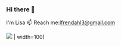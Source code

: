 ### Hi there 👋

I'm Lisa
📫 Reach me:lfrendahl3@gmail.com

<img src=(https://bcert.me/bc/html/img/badges/generated/badge-17103.png> | width=100)

<!--
**lfrendahl/lfrendahl** is a ✨ _special_ ✨ repository because its `README.md` (this file) appears on your GitHub profile.

Here are some ideas to get you started:


BIO
Live: Georgia
📫 Reach me:lfrendahl3@gmail.com
⚙️ In daily work I use Javascript


- 🔭 I’m currently working on ...
- 🌱 I’m currently learning ...
- 👯 I’m looking to collaborate on ...
- 🤔 I’m looking for help with ...
- 💬 Ask me about ...
- 📫 How to reach me: ...
- 😄 Pronouns: ...
- ⚡ Fun fact: ...
-->
